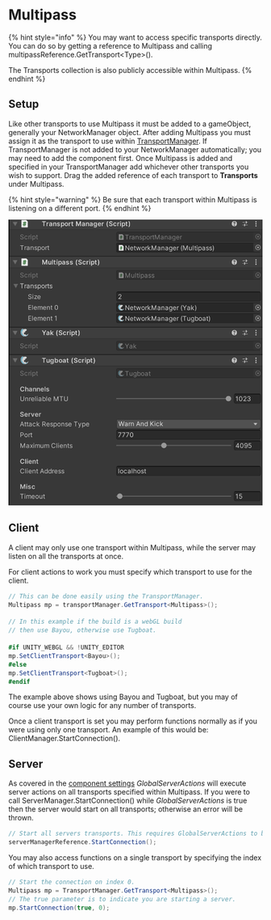 # Multipass

{% hint style="info" %}
You may want to access specific transports directly. You can do so by getting a reference to Multipass and calling multipassReference.GetTransport\<Type>().

The Transports collection is also publicly accessible within Multipass.
{% endhint %}

## Setup <a href="#guide-setup" id="guide-setup"></a>

Like other transports to use Multipass it must be added to a gameObject, generally your NetworkManager object. After adding Multipass you must assign it as the transport to use within [TransportManager](../../../fishnet-building-blocks/components/managers/transportmanager/). If TransportManager is not added to your NetworkManager automatically; you may need to add the component first. Once Multipass is added and specified in your TransportManager add whichever other transports you wish to support. Drag the added reference of each transport to **Transports** under Multipass.

{% hint style="warning" %}
Be sure that each transport within Multipass is listening on a different port.
{% endhint %}

![Setup example](../../../.gitbook/assets/multipass-setup-example.png)

## Client

A client may only use one transport within Multipass, while the server may listen on all the transports at once.

For client actions to work you must specify which transport to use for the client.

```csharp
// This can be done easily using the TransportManager.
Multipass mp = transportManager.GetTransport<Multipass>();

// In this example if the build is a webGL build
// then use Bayou, otherwise use Tugboat.

#if UNITY_WEBGL && !UNITY_EDITOR
mp.SetClientTransport<Bayou>();
#else
mp.SetClientTransport<Tugboat>();
#endif
```

The example above shows using Bayou and Tugboat, but you may of course use your own logic for any number of transports.

Once a client transport is set you may perform functions normally as if you were using only one transport. An example of this would be: ClientManager.StartConnection().

## Server

As covered in the [component settings](../../../fishnet-building-blocks/transports/multipass.md#component-settings) _GlobalServerActions_ will execute server actions on all transports specified within Multipass. If you were to call ServerManager.StartConnection() while _GlobalServerActions_ is true then the server would start on all transports; otherwise an error will be thrown.

```csharp
// Start all servers transports. This requires GlobalServerActions to be true.
serverManagerReference.StartConnection();
```

You may also access functions on a single transport by specifying the index of which transport to use.

```csharp
// Start the connection on index 0.
Multipass mp = TransportManager.GetTransport<Multipass>();
// The true parameter is to indicate you are starting a server.
mp.StartConnection(true, 0);
```
